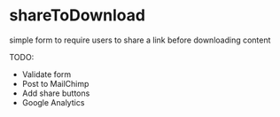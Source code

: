 shareToDownload
===
simple form to require users to share a link before downloading content

TODO:
+ Validate form
+ Post to MailChimp
+ Add share buttons
+ Google Analytics

